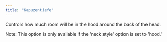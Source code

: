 ```yaml
---
title: "Kapuzentiefe"
---
```


Controls how much room will be in the hood around the back of the head.

Note: This option is only available if the 'neck style' option is set to 'hood.'
